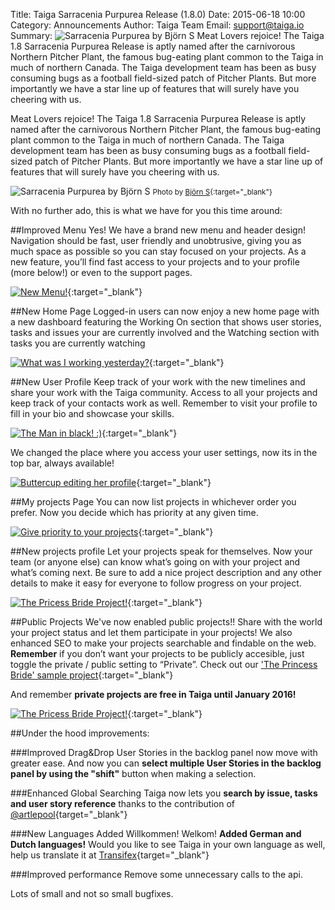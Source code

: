 Title: Taiga Sarracenia Purpurea Release (1.8.0)
Date: 2015-06-18 10:00
Category: Announcements
Author: Taiga Team
Email: support@taiga.io
Summary: ![Sarracenia Purpurea by Björn S](https://c1.staticflickr.com/9/8832/18269121388_e3b3efb602_k.jpg) Meat Lovers rejoice! The Taiga 1.8 Sarracenia Purpurea Release is aptly named after the carnivorous Northern Pitcher Plant, the famous bug-eating plant common to the Taiga in much of northern Canada. The Taiga development team has been as busy consuming bugs as a football field-sized patch of Pitcher Plants. But more importantly we have a star line up of features that will surely have you cheering with us.

Meat Lovers rejoice! The Taiga 1.8 Sarracenia Purpurea Release is aptly named after the carnivorous Northern Pitcher Plant, the famous bug-eating plant common to the Taiga in much of northern Canada. The Taiga development team has been as busy consuming bugs as a football field-sized patch of Pitcher Plants. But more importantly we have a star line up of features that will surely have you cheering with us.

![Sarracenia Purpurea by Björn S](https://c1.staticflickr.com/9/8832/18269121388_e3b3efb602_k.jpg)
<small>Photo by [Björn S](https://flic.kr/p/tQo2iw "See Björn S profile"){:target="_blank"}</small>

With no further ado, this is what we have for you this time around:

##Improved Menu
Yes! We have a brand new menu and header design! Navigation should be fast, user friendly and unobtrusive, giving you as much space as possible so you can stay focused on your projects. As a new feature, you’ll find fast access to your projects and to your profile (more below!) or even to the support pages.

[![New Menu!](/images/2015-06-18_changelog180/new-menus.png)](/images/2015-06-18_changelog180/new-menus.png){:target="_blank"}

##New Home Page
Logged-in users can now enjoy a new home page with a new dashboard featuring the Working On section that shows user stories, tasks and issues your are currently involved and the Watching section with tasks you are currently watching

[![What was I working yesterday?](/images/2015-06-18_changelog180/home-page.png)](/images/2015-06-18_changelog180/home-page.png){:target="_blank"}

##New User Profile
Keep track of your work with the new timelines and share your work with the Taiga community. Access to all your projects and keep track of your contacts work as well. Remember to visit your profile to fill in your bio and showcase your skills.

[![The Man in black! :)](/images/2015-06-18_changelog180/user_profile.png)](/images/2015-06-18_changelog180/user_profile.png){:target="_blank"}

We changed the place where you access your user settings, now its in the top bar, always available!

[![Buttercup editing her profile](/images/2015-06-18_changelog180/my_profile_edition.png)](/images/2015-06-18_changelog180/my_profile_edition.png){:target="_blank"}

##My projects Page
You can now list projects in whichever order you prefer. Now you decide which has priority at any given time.

[![Give priority to your projects](/images/2015-06-18_changelog180/my-projects.png)](/images/2015-06-18_changelog180/my-projects.png){:target="_blank"}

##New projects profile
Let your projects speak for themselves. Now your team (or anyone else) can know what’s going on with your project and what’s coming next. Be sure to add a nice project description and any other details to make it easy for everyone to follow progress on your project.

[![The Pricess Bride Project!](/images/2015-06-18_changelog180/project-profile.png)](/images/2015-06-18_changelog180/project-profile.png){:target="_blank"}

##Public Projects
We've now enabled public projects!! Share with the world your project status and let them participate in your projects! We also enhanced SEO to make your projects searchable and findable on the web. **Remember** if you don’t want your projects to be publicly accesible, just toggle the private / public setting to “Private”. Check out our ['The Princess Bride' sample project](https://tree.taiga.io/project/the-princess-bride/){:target="_blank"}

And remember **private projects are free in Taiga until January 2016!**

[![The Pricess Bride Project!](/images/2015-06-18_changelog180/public-project.png)](/images/2015-06-18_changelog180/public-project.png){:target="_blank"}

##Under the hood improvements:

###Improved Drag&Drop
User Stories in the backlog panel now move with greater ease. And now you can **select multiple User Stories in the backlog panel by using the "shift"** button when making a selection.

###Enhanced Global Searching
Taiga now lets you **search by issue, tasks and user story reference** thanks to the contribution of [@artlepool](https://github.com/artlepool){target="_blank"}

###New Languages Added
Willkommen! Welkom! **Added German and Dutch languages!** Would you like to see Taiga in your own language as well, help us translate it at [Transifex](https://www.transifex.com/organization/taiga-agile-llc/){target="_blank"}

###Improved performance
Remove some unnecessary calls to the api.

Lots of small and not so small bugfixes.
